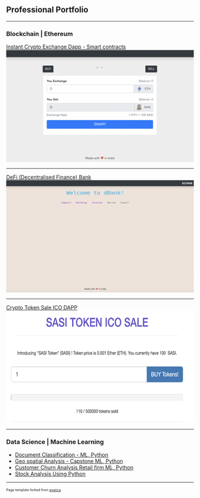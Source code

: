 ## Professional Portfolio
---
### Blockchain | Ethereum
[Instant Crypto Exchange Dapp - Smart contracts](https://itznishant.github.io/CryptoExchangeDapp)
<br>
<img src="images/exchangedapp.png?raw=true" width=600px height=300px alt="Decentralised Exchange application"/>

---
[DeFi (Decentralised Finance) Bank](https://itznishant.github.io/dBank/)
<br>
<img src="images/dbankdapp.png" width=600px height=300px alt="Decentralised Finance Banking application"/>

---
[Crypto Token Sale ICO DAPP](https://itznishant.github.io/SASITokenDAPP)
<br>
<img src="images/TokenSaleDappUI.png?raw=true" width=600px height=300px alt="Decentralised ICO Token Sale application"/>

---
### Data Science | Machine Learning

- [Document Classification - ML, Python](https://www.linkedin.com/pulse/ectd-document-classification-using-machine-learning-vemulakonda)
- [Geo spatial Analysis - Capstone ML, Python](https://www.linkedin.com/pulse/hyderabad-neighborhood-analysis-capstone-project-vemulakonda)
- [Customer Churn Analysis Retail firm ML, Python](https://github.com/itznishant)
- [Stock Analysis Using Python](https://github.com/itznishant/Stock-Analysis-NSE-Using-Python)

---
<p style="font-size:9px">Page template forked from <a href="https://github.com/evanca/quick-portfolio">evanca</a></p>
<!-- Remove above link if you don't want to attibute -->
